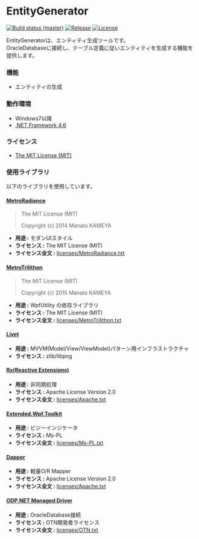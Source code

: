 # EntityGenerator
[![Build status (master)](https://img.shields.io/appveyor/ci/thirdplay/EntityGenerator/master.svg?style=flat-square)](https://ci.appveyor.com/project/thirdplay/entitygenerator/branch/master)
[![Release](https://img.shields.io/github/release/thirdplay/EntityGenerator.svg?style=flat-square)](https://github.com/thirdplay/EntityGenerator/releases/latest)
[![License](https://img.shields.io/github/license/thirdplay/EntityGenerator.svg?style=flat-square)](https://github.com/thirdplay/EntityGenerator/blob/master/LICENSE.txt)

EntityGeneratorは、エンティティ生成ツールです。  
OracleDatabaseに接続し、テーブル定義に従いエンティティを生成する機能を提供します。

### 機能
* エンティティの生成

### 動作環境
* Windows7以降
* [.NET Framework 4.6](https://www.microsoft.com/ja-jp/download/details.aspx?id=48130)

### ライセンス

* [The MIT License (MIT)](LICENSE.txt)

### 使用ライブラリ

以下のライブラリを使用しています。

#### [MetroRadiance](https://github.com/Grabacr07/MetroRadiance)

> The MIT License (MIT)
> 
> Copyright (c) 2014 Manato KAMEYA

* **用途 :** モダンUIスタイル
* **ライセンス :** The MIT License (MIT)
* **ライセンス全文 :** [licenses/MetroRadiance.txt](licenses/MetroRadiance.txt)

#### [MetroTrilithon](https://github.com/Grabacr07/MetroTrilithon)

> The MIT License (MIT)
> 
> Copyright (c) 2015 Manato KAMEYA

* **用途 :** WpfUtility の依存ライブラリ
* **ライセンス :** The MIT License (MIT)
* **ライセンス全文 :** [licenses/MetroTrilithon.txt](licenses/MetroTrilithon.txt)

#### [Livet](https://github.com/ugaya40/Livet)

* **用途 :** MVVM(Model/View/ViewModel)パターン用インフラストラクチャ
* **ライセンス :** zlib/libpng

#### [Rx(Reactive Extensions)](https://rx.codeplex.com/)

* **用途 :** 非同期処理
* **ライセンス :** Apache License Version 2.0
* **ライセンス全文 :** [licenses/Apache.txt](licenses/Apache.txt)

#### [Extended.Wpf.Toolkit](http://wpftoolkit.codeplex.com/)

* **用途 :** ビジーインジケータ
* **ライセンス :** Ms-PL
* **ライセンス全文 :** [licenses/Ms-PL.txt](licenses/Ms-PL.txt)

#### [Dapper](https://github.com/StackExchange/dapper-dot-net)

* **用途 :** 軽量O/R Mapper
* **ライセンス :** Apache License Version 2.0
* **ライセンス全文 :** [licenses/Apache.txt](licenses/Apache.txt)

#### [ODP.NET Managed Driver](http://www.oracle.com/technetwork/index.html)

* **用途 :** OracleDatabase接続
* **ライセンス :** OTN開発者ライセンス
* **ライセンス全文 :** [licenses/OTN.txt](licenses/OTN.txt)
